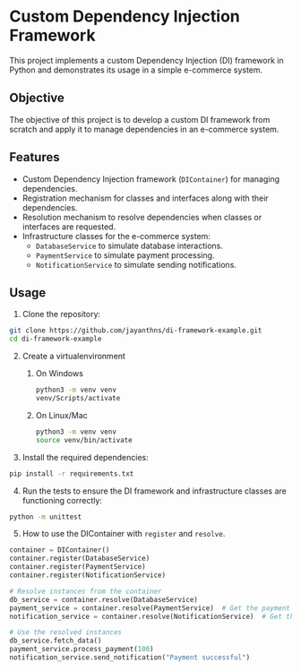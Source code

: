 # Custom Dependency Injection Framework

This project implements a custom Dependency Injection (DI) framework in Python and demonstrates its usage in a simple e-commerce system.

## Objective

The objective of this project is to develop a custom DI framework from scratch and apply it to manage dependencies in an e-commerce system.

## Features

- Custom Dependency Injection framework (`DIContainer`) for managing dependencies.
- Registration mechanism for classes and interfaces along with their dependencies.
- Resolution mechanism to resolve dependencies when classes or interfaces are requested.
- Infrastructure classes for the e-commerce system:
  - `DatabaseService` to simulate database interactions.
  - `PaymentService` to simulate payment processing.
  - `NotificationService` to simulate sending notifications.

## Usage

1. Clone the repository:

```bash
git clone https://github.com/jayanthns/di-framework-example.git
cd di-framework-example
```

2. Create a virtualenvironment

   1. On Windows
      ```bash
      python3 -m venv venv
      venv/Scripts/activate
      ```
   2. On Linux/Mac
      ```bash
      python3 -m venv venv
      source venv/bin/activate
      ```

3. Install the required dependencies:

```bash
pip install -r requirements.txt
```

4. Run the tests to ensure the DI framework and infrastructure classes are functioning correctly:

```bash
python -m unittest
```

5. How to use the DIContainer with `register` and `resolve`.

```python
container = DIContainer()
container.register(DatabaseService)
container.register(PaymentService)
container.register(NotificationService)

# Resolve instances from the container
db_service = container.resolve(DatabaseService)
payment_service = container.resolve(PaymentService)  # Get the payment service instance
notification_service = container.resolve(NotificationService)  # Get the notification service instance

# Use the resolved instances
db_service.fetch_data()
payment_service.process_payment(100)
notification_service.send_notification("Payment successful")
```
